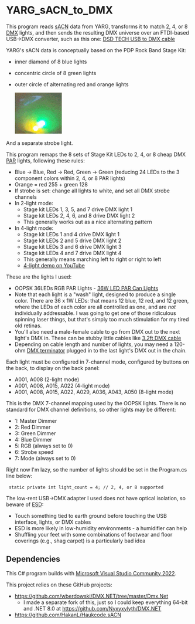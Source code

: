 # YARG_sACN_to_DMX

This program reads [sACN](https://store.chipkin.com/articles/streaming-architecture-for-control-networks-sacn) data from YARG,
transforms it to match 2, 4, or 8 [DMX](https://en.wikipedia.org/wiki/DMX512) lights,
and then sends the resulting DMX universe
over an FTDI-based USB->DMX converter, such as this one: [DSD TECH USB to DMX cable](https://www.amazon.com/gp/product/B07WV6P5W6)

YARG's sACN data is conceptually based on the PDP Rock Band Stage Kit:
- inner diamond of 8 blue lights
- concentric circle of 8 green lights
- outer circle of alternating red and orange lights

    ![](https://github.com/Nyxyxylyth/YARG_sACN_to_DMX/blob/master/stagekit.gif)

And a separate strobe light.

This program remaps the 8 sets of Stage Kit LEDs to 2, 4, or 8 cheap DMX [PAR](https://hyliteledlighting.com/2020/05/12/br-vs-par-bulbs/) lights, following these rules:
- Blue -> Blue, Red -> Red, Green -> Green (reducing 24 LEDs to the 3 component colors within 2, 4, or 8 PAR lights)
- Orange = red 255 + green 128
- If strobe is set: change all lights to white, and set all DMX strobe channels
- In 2-light mode:
  - Stage kit LEDs 1, 3, 5, and 7 drive DMX light 1
  - Stage kit LEDs 2, 4, 6, and 8 drive DMX light 2
  - This generally works out as a nice alternating pattern
- In 4-light mode:
  - Stage kit LEDs 1 and 4 drive DMX light 1
  - Stage kit LEDs 2 and 5 drive DMX light 2
  - Stage kit LEDs 3 and 6 drive DMX light 3
  - Stage kit LEDs 4 and 7 drive DMX light 4
  - This generally means marching left to right or right to left
  - [4-light demo on YouTube](https://www.youtube.com/watch?v=yCDondbEzHc)

These are the lights I used:
- OOPSK 36LEDs RGB PAR Lights - [36W LED PAR Can Lights](https://www.amazon.com/gp/product/B0CJLD5QXY)
- Note that each light is a "wash" light, designed to produce a single color.  There are 36 x 1W LEDs: that means 12 blue, 12 red, and 12 green, where the LEDs of each color are all controlled as one, and are *not* individually addressable. I was going to get one of those ridiculous spinning laser things, but that's simply too much stimulation for my tired old retinas.
- You'll also need a male-female cable to go from DMX out to the next light's DMX in.  These can be stubby little cables like [3.2ft DMX cable](https://www.amazon.com/gp/product/B07D4FMQK4)
- Depending on cable length and number of lights, you may need a 120-ohm [DMX terminator](https://www.amazon.com/gp/product/B000PO1H94) plugged in to the last light's DMX out in the chain.

Each light must be configured in 7-channel mode, configured by buttons on the back, to display on the back panel:
- A001, A008 (2-light mode)
- A001, A008, A015, A022 (4-light mode)
- A001, A008, A015, A022, A029, A036, A043, A050 (8-light mode)

This is the DMX 7-channel mapping used by the OOPSK lights.  There is no standard for DMX channel definitions, so other lights may be different:
- 1: Master Dimmer
- 2: Red Dimmer
- 3: Green Dimmer
- 4: Blue Dimmer
- 5: RGB (always set to 0)
- 6: Strobe speed
- 7: Mode (always set to 0)

Right now I'm lazy, so the number of lights should be set in the Program.cs line below:
 ```
  static private int light_count = 4; // 2, 4, or 8 supported
```

The low-rent USB->DMX adapter I used does not have optical isolation, so beware of [ESD](https://en.wikipedia.org/wiki/Electrostatic_discharge):
- Touch something tied to earth ground before touching the USB interface, lights, or DMX cables
- ESD is more likely in low-humidity environments - a humidifier can help
- Shuffling your feet with some combinations of footwear and floor coverings (e.g., shag carpet) is a particularly bad idea

## Dependencies

This C# program builds with [Microsoft Visual Studio Community 2022](https://visualstudio.microsoft.com/downloads/).

This project relies on these GitHub projects:
- https://github.com/wberdowski/DMX.NET/tree/master/Dmx.Net
  - I made a separate fork of this, just so I could keep everything 64-bit and .NET 8.0 at https://github.com/Nyxyxylyth/DMX.NET
- https://github.com/HakanL/Haukcode.sACN

